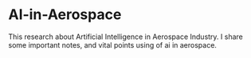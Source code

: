 # AI-in-Aerospace
This research about  Artificial Intelligence in Aerospace Industry. I share some important notes, and vital points using of ai in aerospace.

